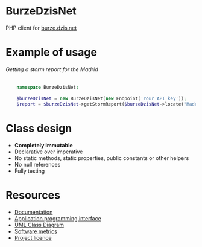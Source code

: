 # BurzeDzisNet

PHP client for [burze.dzis.net](https://burze.dzis.net)

# Example of usage

###### Getting a storm report for the Madrid

```php
    namespace BurzeDzisNet;
    
    $burzeDzisNet = new BurzeDzisNet(new Endpoint('Your API key'));
    $report = $burzeDzisNet->getStormReport($burzeDzisNet->locate("Madrid"));
```

# Class design

- __Completely immutable__
- Declarative over imperative
- No static methods, static properties, public constants or other helpers
- No null references
- Fully testing

# Resources
- [Documentation](https://github.com/krzysiekpiasecki/BurzeDzisNet/blob/master/doc/Index.md)
- [Application programming interface](https://github.com/krzysiekpiasecki/BurzeDzisNet/blob/master/doc/api/API-documentation.zip)
- [UML Class Diagram](https://github.com/krzysiekpiasecki/BurzeDzisNet/blob/master/doc/ClassDiagram.md)
- [Software metrics](https://github.com/krzysiekpiasecki/BurzeDzisNet/blob/master/doc/SoftwareMetrics.md)
- [Project licence](https://github.com/krzysiekpiasecki/BurzeDzisNet/blob/master/LICENCE.md)
